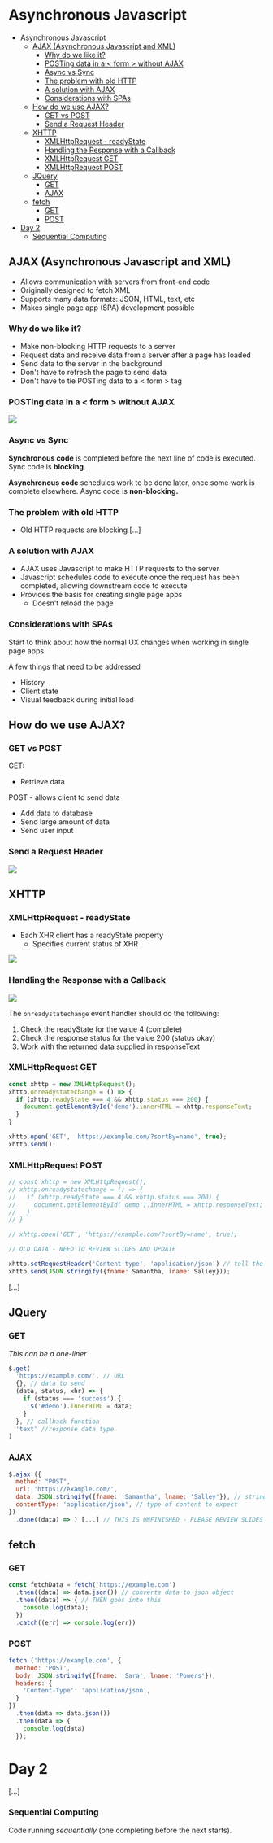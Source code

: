# Asynchronous Javascript

- [Asynchronous Javascript](#asynchronous-javascript)
  - [AJAX (Asynchronous Javascript and XML)](#ajax-asynchronous-javascript-and-xml)
    - [Why do we like it?](#why-do-we-like-it)
    - [POSTing data in a \< form \> without AJAX](#posting-data-in-a--form--without-ajax)
    - [Async vs Sync](#async-vs-sync)
    - [The problem with old HTTP](#the-problem-with-old-http)
    - [A solution with AJAX](#a-solution-with-ajax)
    - [Considerations with SPAs](#considerations-with-spas)
  - [How do we use AJAX?](#how-do-we-use-ajax)
    - [GET vs POST](#get-vs-post)
    - [Send a Request Header](#send-a-request-header)
  - [XHTTP](#xhttp)
    - [XMLHttpRequest - readyState](#xmlhttprequest---readystate)
    - [Handling the Response with a Callback](#handling-the-response-with-a-callback)
    - [XMLHttpRequest GET](#xmlhttprequest-get)
    - [XMLHttpRequest POST](#xmlhttprequest-post)
  - [JQuery](#jquery)
    - [GET](#get)
    - [AJAX](#ajax)
  - [fetch](#fetch)
    - [GET](#get-1)
    - [POST](#post)
- [Day 2](#day-2)
    - [Sequential Computing](#sequential-computing)


## AJAX (Asynchronous Javascript and XML)
- Allows communication with servers from front-end code
- Originally designed to fetch XML
- Supports many data formats: JSON, HTML, text, etc
- Makes single page app (SPA) development possible

### Why do we like it? 
- Make non-blocking HTTP requests to a server
- Request data and receive data from a server after a page has loaded
- Send data to the server in the background
- Don't have to refresh the page to send data
- Don't have to tie POSTing data to a < form > tag

### POSTing data in a < form > without AJAX

![](Images/postingnoajax.png)

### Async vs Sync

**Synchronous code** is completed before the next line of code is executed. Sync code is **blocking**.

**Asynchronous code** schedules work to be done later, once some work is complete elsewhere. Async code is **non-blocking.**

### The problem with old HTTP

- Old HTTP requests are blocking [...]

### A solution with AJAX
- AJAX uses Javascript to make HTTP requests to the server
- Javascript schedules code to execute once the request has been completed, allowing downstream code to execute
- Provides the basis for creating single page apps
  - Doesn't reload the page


### Considerations with SPAs

Start to think about how the normal UX changes when working in single page apps.

A few things that need to be addressed
- History
- Client state
- Visual feedback during initial load


## How do we use AJAX?

### GET vs POST

GET:
- Retrieve data


POST - allows client to send data
- Add data to database
- Send large amount of data
- Send user input

### Send a Request Header

![](Images/reqhead.png)


## XHTTP

### XMLHttpRequest - readyState

- Each XHR client has a readyState property
  - Specifies current status of XHR

![](Images/xhr.png)

### Handling the Response with a Callback

![](Images/xhrcb.png)

The `onreadystatechange` event handler should do the following:
1. Check the readyState for the value 4 (complete)
2. Check the response status for the value 200 (status okay)
3. Work with the returned data supplied in responseText

### XMLHttpRequest GET

```js
const xhttp = new XMLHttpRequest();
xhttp.onreadystatechange = () => {
  if (xhttp.readyState === 4 && xhttp.status === 200) {
    document.getElementById('demo').innerHTML = xhttp.responseText;
  }
}

xhttp.open('GET', 'https://example.com/?sortBy=name', true);
xhttp.send();
```

### XMLHttpRequest POST

```js
// const xhttp = new XMLHttpRequest();
// xhttp.onreadystatechange = () => {
//   if (xhttp.readyState === 4 && xhttp.status === 200) {
//     document.getElementById('demo').innerHTML = xhttp.responseText;
//   }
// }

// xhttp.open('GET', 'https://example.com/?sortBy=name', true);

// OLD DATA - NEED TO REVIEW SLIDES AND UPDATE

xhttp.setRequestHeader('Content-type', 'application/json') // tell the server what to expect (expect to receive a JSON object)
xhttp.send(JSON.stringify({fname: Samantha, lname: Salley}));
```
[...]

## JQuery

### GET

*This can be a one-liner*
```js
$.get(
  'https://example.com/', // URL
  {}, // data to send
  (data, status, xhr) => {
    if (status === 'success') {
      $('#demo').innerHTML = data;
    }
  }, // callback function
  'text' //response data type
)
``` 

### AJAX

```js
$.ajax ({
  method: "POST",
  url: 'https://example.com/',
  data: JSON.stringify({fname: 'Samantha', lname: 'Salley'}), // stringify a JSON object and sending it off on the post request
  contentType: 'application/json', // type of content to expect
}) 
  .done((data) => ) [...] // THIS IS UNFINISHED - PLEASE REVIEW SLIDES AND ADD CODE 
  ```

## fetch

### GET

```js
const fetchData = fetch('https://example.com')
  .then((data) => data.json()) // converts data to json object
  .then((data) => { // THEN goes into this
    console.log(data);
  })
  .catch((err) => console.log(err))
```

### POST

```js
fetch ('https://example.com', {
  method: 'POST',
  body: JSON.stringify({fname: 'Sara', lname: 'Powers'}),
  headers: {
    'Content-Type': 'application/json',
  }
})
  .then(data => data.json())
  .then(data => {
    console.log(data)
  });
```

# Day 2

[...]

### Sequential Computing

Code running *sequentially* (one completing before the next starts).
